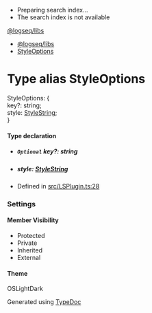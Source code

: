   * Preparing search index...
  * The search index is not available

[@logseq/libs]()

  * [@logseq/libs](../modules.html)
  * [StyleOptions](StyleOptions.html)



# Type alias StyleOptions

StyleOptions: {   
key?: string;   
style: [StyleString](StyleString.html);   
}

#### Type declaration

  * ##### `Optional` key?: string

  * ##### style: [StyleString](StyleString.html)




  * Defined in [src/LSPlugin.ts:28](https://github.com/logseq/logseq/blob/ac1b53544/libs/src/LSPlugin.ts#L28)



###  Settings

#### Member Visibility

  * Protected
  * Private
  * Inherited
  * External



#### Theme

OSLightDark

Generated using [TypeDoc](https://typedoc.org/)
